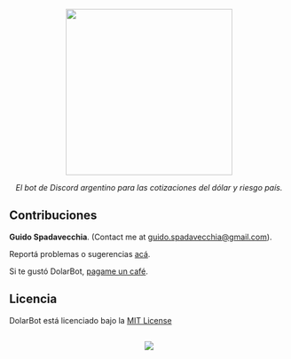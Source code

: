 <p align="center">
  <img src="https://github.com/guidospadavecchia/SteamBuddy/blob/master/design/images/dolar-logo-title.png" width="300px" height="300px">
</p>
  
<p align="center">
<i>El bot de Discord argentino para las cotizaciones del dólar y riesgo país.</i>
</p>

## Contribuciones
<b>Guido Spadavecchia</b>. (Contact me at guido.spadavecchia@gmail.com).  

Reportá problemas o sugerencias [acá](https://github.com/guidospadavecchia/DolarBot/issues).

Si te gustó DolarBot, [pagame un café](https://paypal.me/guidospadavecchia).

## Licencia
DolarBot está licenciado bajo la [MIT License](https://github.com/guidospadavecchia/SteamBuddy/blob/master/LICENSE)

## 
<p align="center">
  <img src="http://ForTheBadge.com/images/badges/built-with-love.svg">
</p>
